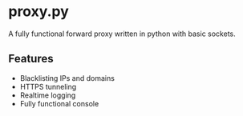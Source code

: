 # proxy.py
A fully functional forward proxy written in python with basic sockets.

## Features
* Blacklisting IPs and domains
* HTTPS tunneling
* Realtime logging
* Fully functional console
